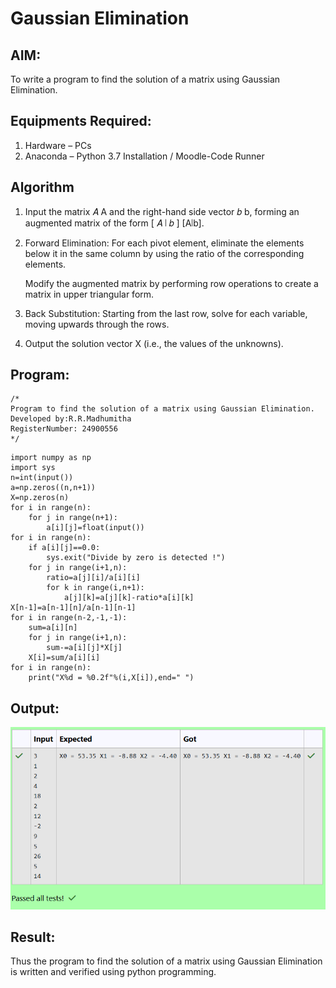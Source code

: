 # Gaussian Elimination

## AIM:
To write a program to find the solution of a matrix using Gaussian Elimination.

## Equipments Required:
1. Hardware – PCs
2. Anaconda – Python 3.7 Installation / Moodle-Code Runner

## Algorithm
1. Input the matrix 
𝐴
A and the right-hand side vector 
𝑏
b, forming an augmented matrix of the form 
[
𝐴
∣
𝑏
]
[A∣b].

2. Forward Elimination:
For each pivot element, eliminate the elements below it in the same column by using the ratio of the corresponding elements.

   Modify the augmented matrix by performing row operations to create a matrix in upper triangular form.

3. Back Substitution:
Starting from the last row, solve for each variable, moving upwards through the rows.

4. Output the solution vector 
X (i.e., the values of the unknowns). 

## Program:
```
/*
Program to find the solution of a matrix using Gaussian Elimination.
Developed by:R.R.Madhumitha 
RegisterNumber: 24900556
*/
```
    import numpy as np
    import sys
    n=int(input())
    a=np.zeros((n,n+1))
    X=np.zeros(n)
    for i in range(n):
        for j in range(n+1):
            a[i][j]=float(input())
    for i in range(n):
        if a[i][j]==0.0:
            sys.exit("Divide by zero is detected !")
        for j in range(i+1,n):
            ratio=a[j][i]/a[i][i]
            for k in range(i,n+1):
                a[j][k]=a[j][k]-ratio*a[i][k]
    X[n-1]=a[n-1][n]/a[n-1][n-1]
    for i in range(n-2,-1,-1):
        sum=a[i][n]
        for j in range(i+1,n):
            sum-=a[i][j]*X[j]
        X[i]=sum/a[i][i]
    for i in range(n):
        print("X%d = %0.2f"%(i,X[i]),end=" ")
            
        
        
        

## Output:
![alt text](<Screenshot 2024-12-06 072427.png>)


## Result:
Thus the program to find the solution of a matrix using Gaussian Elimination is written and verified using python programming.

